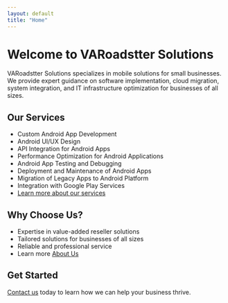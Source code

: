 ```yaml
---
layout: default
title: "Home"
---
```


# Welcome to VARoadstter Solutions

VARoadstter Solutions specializes in mobile solutions for small businesses. We provide expert guidance on software implementation, cloud migration, system integration, and IT infrastructure optimization for businesses of all sizes.

## Our Services
- Custom Android App Development
- Android UI/UX Design
- API Integration for Android Apps
- Performance Optimization for Android Applications
- Android App Testing and Debugging
- Deployment and Maintenance of Android Apps
- Migration of Legacy Apps to Android Platform
- Integration with Google Play Services
- [Learn more about our services](services.md)

## Why Choose Us?
- Expertise in value-added reseller solutions
- Tailored solutions for businesses of all sizes
- Reliable and professional service
- Learn more [About Us](about.md)

## Get Started
[Contact us](contact.html) today to learn how we can help your business thrive.
